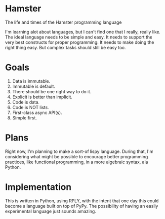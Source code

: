 Hamster
=======

The life and times of the Hamster programming language

I'm learning alot about languages,
but I can't find one that I really, really like.
The ideal language needs to be simple and easy.
It needs to support the very best constructs for proper programming.
It needs to make doing the right thing easy.
But complex tasks should still be easy too.

Goals
=======

1. Data is immutable.
2. Immutable is default.
3. There should be one right way to do it.
4. Explicit is better than implicit.
5. Code is data.
6. Code is NOT lists.
7. First-class async API(s).
8. Simple first.

Plans
========
Right now, I'm planning to make a
sort-of lispy language.
During that, I'm considering what
might be possible to encourage better programming
practices, like functional programming,
in a more algebraic syntax, ala Python.

Implementation
=============
This is written in Python,
using RPLY,
with the intent that one day this could become
a language built on top of PyPy.
The possibility of having an easily
experimental language just sounds amazing.
